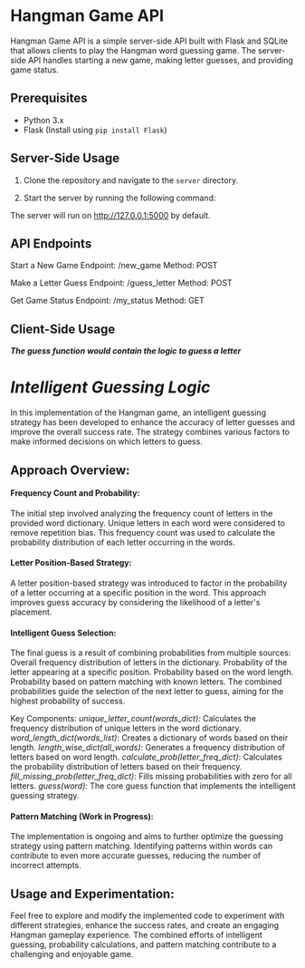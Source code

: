 # Hangman Game API

Hangman Game API is a simple server-side API built with Flask and SQLite that allows clients to play the Hangman word guessing game. The server-side API handles starting a new game, making letter guesses, and providing game status.

## Prerequisites

- Python 3.x
- Flask (Install using `pip install Flask`)

## Server-Side Usage

1. Clone the repository and navigate to the `server` directory.

2. Start the server by running the following command:


The server will run on http://127.0.0.1:5000 by default.

API Endpoints
------------------
Start a New Game
Endpoint: /new_game
Method: POST

Make a Letter Guess
Endpoint: /guess_letter
Method: POST

Get Game Status
Endpoint: /my_status
Method: GET


Client-Side Usage
------------------

**_The guess function would contain the logic to guess a letter_**


# **_Intelligent Guessing Logic_**

In this implementation of the Hangman game, an intelligent guessing strategy has been developed to enhance the accuracy of letter guesses and improve the overall success rate. The strategy combines various factors to make informed decisions on which letters to guess.

## Approach Overview:

#### Frequency Count and Probability:

The initial step involved analyzing the frequency count of letters in the provided word dictionary. Unique letters in each word were considered to remove repetition bias.
This frequency count was used to calculate the probability distribution of each letter occurring in the words.

#### Letter Position-Based Strategy:

A letter position-based strategy was introduced to factor in the probability of a letter occurring at a specific position in the word.
This approach improves guess accuracy by considering the likelihood of a letter's placement.

#### Intelligent Guess Selection:

The final guess is a result of combining probabilities from multiple sources:
Overall frequency distribution of letters in the dictionary.
Probability of the letter appearing at a specific position.
Probability based on the word length.
Probability based on pattern matching with known letters.
The combined probabilities guide the selection of the next letter to guess, aiming for the highest probability of success.

Key Components:
_unique_letter_count(words_dict):_ Calculates the frequency distribution of unique letters in the word dictionary.
_word_length_dict(words_list)_: Creates a dictionary of words based on their length.
_length_wise_dict(all_words)_: Generates a frequency distribution of letters based on word length.
_calculate_prob(letter_freq_dict)_: Calculates the probability distribution of letters based on their frequency.
_fill_missing_prob(letter_freq_dict)_: Fills missing probabilities with zero for all letters.
_guess(word)_: The core guess function that implements the intelligent guessing strategy.

#### Pattern Matching (Work in Progress):

The implementation is ongoing and aims to further optimize the guessing strategy using pattern matching. Identifying patterns within words can contribute to even more accurate guesses, reducing the number of incorrect attempts.

## Usage and Experimentation:

Feel free to explore and modify the implemented code to experiment with different strategies, enhance the success rates, and create an engaging Hangman gameplay experience. The combined efforts of intelligent guessing, probability calculations, and pattern matching contribute to a challenging and enjoyable game.

